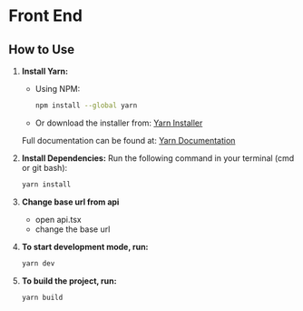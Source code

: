 # Front End

## How to Use

1. **Install Yarn:**

   - Using NPM:
     ```sh
     npm install --global yarn
     ```
   - Or download the installer from:
     [Yarn Installer](https://classic.yarnpkg.com/latest.msi)

   Full documentation can be found at:
   [Yarn Documentation](https://classic.yarnpkg.com/lang/en/docs/install/#windows-stable)

2. **Install Dependencies:**
   Run the following command in your terminal (cmd or git bash):
   ```sh
   yarn install
   ```
3. **Change base url from api**

   - open api.tsx
   - change the base url

4. **To start development mode, run:**
   ```sh
   yarn dev
   ```
5. **To build the project, run:**

   ```sh
   yarn build

   ```

